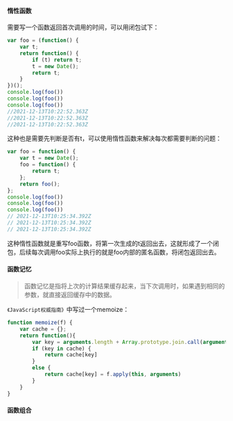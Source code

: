 #### 惰性函数

需要写一个函数返回首次调用的时间，可以用闭包试下：

```javascript
var foo = (function() {
    var t;
    return function() {
        if (t) return t;
        t = new Date();
        return t;
    }
})();
console.log(foo())
console.log(foo())
console.log(foo())
//2021-12-13T10:22:52.363Z
//2021-12-13T10:22:52.363Z
//2021-12-13T10:22:52.363Z

```

这种也是需要先判断是否有t，可以使用惰性函数来解决每次都需要判断的问题：

```javascript
var foo = function() {
    var t = new Date();
    foo = function() {
        return t;
    };
    return foo();
};
console.log(foo())
console.log(foo())
console.log(foo())
// 2021-12-13T10:25:34.392Z
// 2021-12-13T10:25:34.392Z
// 2021-12-13T10:25:34.392Z

```

这种惰性函数就是重写foo函数，将第一次生成的t返回出去，这就形成了一个闭包，后续每次调用foo实际上执行的就是foo内部的匿名函数，将闭包返回出去。

#### 函数记忆

> 函数记忆是指将上次的计算结果缓存起来，当下次调用时，如果遇到相同的参数，就直接返回缓存中的数据。 

`《JavaScript权威指南》`中写过一个memoize：

```javascript
function memoize(f) {
    var cache = {};
    return function(){
        var key = arguments.length + Array.prototype.join.call(arguments, ",");
        if (key in cache) {
            return cache[key]
        }
        else {
            return cache[key] = f.apply(this, arguments)
        }
    }
}
```







#### 函数组合